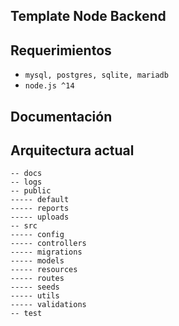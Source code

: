 ## Template Node Backend 

## Requerimientos

- `mysql, postgres, sqlite, mariadb`
- `node.js ^14`

## Documentación

## Arquitectura actual

```
-- docs
-- logs
-- public
----- default
----- reports
----- uploads
-- src
----- config
----- controllers
----- migrations
----- models
----- resources
----- routes
----- seeds
----- utils
----- validations
-- test
```
